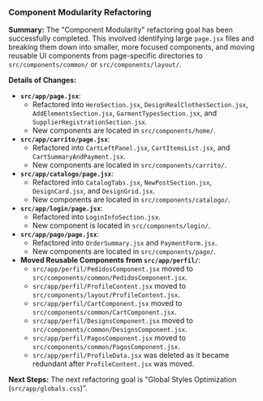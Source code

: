 ### Component Modularity Refactoring

**Summary:**
The "Component Modularity" refactoring goal has been successfully completed. This involved identifying large `page.jsx` files and breaking them down into smaller, more focused components, and moving reusable UI components from page-specific directories to `src/components/common/` or `src/components/layout/`.

**Details of Changes:**

*   **`src/app/page.jsx`**:
    *   Refactored into `HeroSection.jsx`, `DesignRealClothesSection.jsx`, `AddElementsSection.jsx`, `GarmentTypesSection.jsx`, and `SupplierRegistrationSection.jsx`.
    *   New components are located in `src/components/home/`.
*   **`src/app/carrito/page.jsx`**:
    *   Refactored into `CartLeftPanel.jsx`, `CartItemsList.jsx`, and `CartSummaryAndPayment.jsx`.
    *   New components are located in `src/components/carrito/`.
*   **`src/app/catalogo/page.jsx`**:
    *   Refactored into `CatalogTabs.jsx`, `NewPostSection.jsx`, `DesignCard.jsx`, and `DesignGrid.jsx`.
    *   New components are located in `src/components/catalogo/`.
*   **`src/app/login/page.jsx`**:
    *   Refactored into `LoginInfoSection.jsx`.
    *   New component is located in `src/components/login/`.
*   **`src/app/pago/page.jsx`**:
    *   Refactored into `OrderSummary.jsx` and `PaymentForm.jsx`.
    *   New components are located in `src/components/pago/`.
*   **Moved Reusable Components from `src/app/perfil/`**:
    *   `src/app/perfil/PedidosComponent.jsx` moved to `src/components/common/PedidosComponent.jsx`.
    *   `src/app/perfil/ProfileContent.jsx` moved to `src/components/layout/ProfileContent.jsx`.
    *   `src/app/perfil/CartComponent.jsx` moved to `src/components/common/CartComponent.jsx`.
    *   `src/app/perfil/DesignsComponent.jsx` moved to `src/components/common/DesignsComponent.jsx`.
    *   `src/app/perfil/PagosComponent.jsx` moved to `src/components/common/PagosComponent.jsx`.
    *   `src/app/perfil/ProfileData.jsx` was deleted as it became redundant after `ProfileContent.jsx` was moved.

**Next Steps:**
The next refactoring goal is "Global Styles Optimization (`src/app/globals.css`)".
